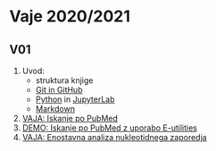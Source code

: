 # Vaje 2020/2021

## V01

1. Uvod:
   * struktura knjige
   * [Git in GitHub](../priloge/git.md)
   * [Python](../priloge/python.md) in [JupyterLab](../priloge/jupyterlab.ipynb)
   * [Markdown](../priloge/markdown.md)
2. [VAJA: Iskanje po PubMed](../vaje/pubmed_web.md)
3. [DEMO: Iskanje po PubMed z uporabo E-utilities](../vaje/pubmed_eutilities.ipynb)
4. [VAJA: Enostavna analiza nukleotidnega zaporedja](../vaje/nt-oligo_analiza.ipynb)